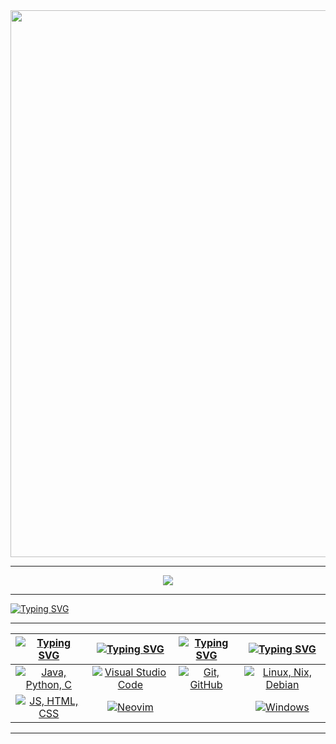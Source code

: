 <div align="center">
  <img src="hax.gif" width=875>
<hr>
  <a href="https://github.com/RohanHugh"><img src="https://komarev.com/ghpvc/?username=RohanHugh&color=brightgreen&style=for-the-badge"/><a/>
<hr>
</div>
<a href="https://git.io/typing-svg"><img src="https://readme-typing-svg.demolab.com?font=Fira+Code&size=32&pause=1000&color=11DF00&center=true&vCenter=true&width=435&lines=About+me%3A" alt="Typing SVG" /></a>
<hr>
    
| [![Typing SVG](https://readme-typing-svg.herokuapp.com?font=Fira+Code&size=25&pause=1000&color=00FF2B&center=true&vCenter=true&repeat=false&random=false&width=300&lines=Languages)](https://git.io/typing-svg) | [![Typing SVG](https://readme-typing-svg.herokuapp.com?font=Fira+Code&size=25&pause=1000&color=00FF2B&center=true&vCenter=true&repeat=false&random=false&width=200&lines=IDEs)](https://git.io/typing-svg) | [![Typing SVG](https://readme-typing-svg.herokuapp.com?font=Fira+Code&size=25&pause=1000&color=00FF2B&center=true&vCenter=true&repeat=false&random=false&width=200&lines=Tools)](https://git.io/typing-svg) | [![Typing SVG](https://readme-typing-svg.herokuapp.com?font=Fira+Code&size=25&pause=1000&color=00FF2B&center=true&vCenter=true&repeat=false&random=false&width=300&lines=Operating+Systems)](https://git.io/typing-svg) |
| ----- | ---- | ---- | ---- |
| <div align="center"><a href="https://skillicons.dev"><img src="https://skillicons.dev/icons?i=java,python,c" title="Java, Python, C"/></a></div> | <div align="center"><a href="https://skillicons.dev"><img src="https://skillicons.dev/icons?i=vscode" title="Visual Studio Code"/></a></div> | <div align="center"><a href="https://skillicons.dev"><img src="https://skillicons.dev/icons?i=git,github" title="Git, GitHub"/></a></div> | <div align="center"><a href="https://skillicons.dev"><img src="https://skillicons.dev/icons?i=linux,nix,debian" title="Linux, Nix, Debian"/></a></div> |
| <div align="center"><a href="https://skillicons.dev"><img src="https://skillicons.dev/icons?i=js,html,css" title="JS, HTML, CSS"/></a></div> |  <div align="center"><a href="https://skillicons.dev"><img src="https://skillicons.dev/icons?i=neovim" title="Neovim"/></a></div> |  | <div align="center"><a href="https://skillicons.dev"><img src="https://skillicons.dev/icons?i=windows" title="Windows"/></a></div> |

<hr>
